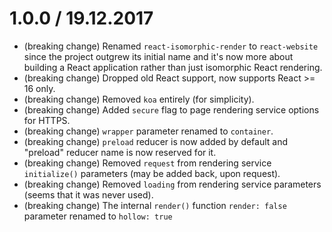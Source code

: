 1.0.0 / 19.12.2017
===================

  * (breaking change) Renamed `react-isomorphic-render` to `react-website` since the project outgrew its initial name and it's now more about building a React application rather than just isomorphic React rendering.
  * (breaking change) Dropped old React support, now supports React >= 16 only.
  * (breaking change) Removed `koa` entirely (for simplicity).
  * (breaking change) Added `secure` flag to page rendering service options for HTTPS.
  * (breaking change) `wrapper` parameter renamed to `container`.
  * (breaking change) `preload` reducer is now added by default and "preload" reducer name is now reserved for it.
  * (breaking change) Removed `request` from rendering service `initialize()` parameters (may be added back, upon request).
  * (breaking change) Removed `loading` from rendering service parameters (seems that it was never used).
  * (breaking change) The internal `render()` function `render: false` parameter renamed to `hollow: true`

